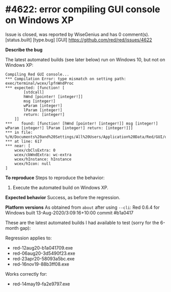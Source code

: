 
#4622: error compiling GUI console on Windows XP
================================================================================
Issue is closed, was reported by WiseGenius and has 0 comment(s).
[status.built] [type.bug] [GUI]
<https://github.com/red/red/issues/4622>

**Describe the bug**

The latest automated builds (see later below) run on Windows 10, but not on Windows XP:

```
Compiling Red GUI console...
*** Compilation Error: type mismatch on setting path: exec/terminal/wcex/lpfnWndProc
*** expected: [function! [
        [stdcall]
        hWnd [pointer! [integer!]]
        msg [integer!]
        wParam [integer!]
        lParam [integer!]
        return: [integer!]
    ]]
***    found: [function! [hWnd [pointer! [integer!]] msg [integer!] wParam [integer!] lParam [integer!] return: [integer!]]]
*** in file: %/H/Documents%20and%20Settings/All%20Users/Application%20Data/Red/GUI/old/windows.reds
*** at line: 617
*** near: [
    wcex/cbClsExtra: 0
    wcex/cbWndExtra: wc-extra
    wcex/hInstance: hInstance
    wcex/hIcon: null
]
```

**To reproduce**
Steps to reproduce the behavior:
1. Execute the automated build on Windows XP.

**Expected behavior**
Success, as before the regression.

**Platform versions**
As obtained from `about` after using `--cli`:
Red 0.6.4 for Windows built 13-Aug-2020/3:09:16+10:00 commit #b1a0417

These are the latest automated builds I had available to test (sorry for the 6-month gap):

Regression applies to:
* red-12aug20-b1a041709.exe
* red-06aug20-3d5490f23.exe
* red-23apr20-58093a5bc.exe
* red-16nov19-88b3ff08.exe

Works correctly for:
* red-14may19-fa2e9797.exe



